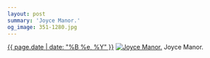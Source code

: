 ```yaml
---
layout: post
summary: 'Joyce Manor.'
og_image: 351-1280.jpg
---
```


<p>
  <time><a href="/351">{{ page.date | date: "%B %e, %Y" }}</a></time>
  <a href="/351"><img src="{{ site.assets_url }}/351-640.jpg" srcset="{{ site.assets_url }}/351-1280.jpg 1280w, {{ site.assets_url }}/351-960.jpg 960w, {{ site.assets_url }}/351-640.jpg 640w, {{ site.assets_url }}/351-320.jpg 320w" sizes="(min-width: 700px) 50vw, calc(100vw - 2rem)" alt="Joyce Manor." /></a>
  <span>Joyce Manor.</span>
</p>
